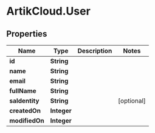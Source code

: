 # ArtikCloud.User

## Properties
Name | Type | Description | Notes
------------ | ------------- | ------------- | -------------
**id** | **String** |  | 
**name** | **String** |  | 
**email** | **String** |  | 
**fullName** | **String** |  | 
**saIdentity** | **String** |  | [optional] 
**createdOn** | **Integer** |  | 
**modifiedOn** | **Integer** |  | 


